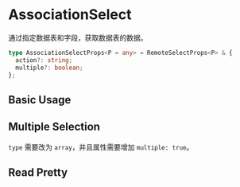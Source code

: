 # AssociationSelect

通过指定数据表和字段，获取数据表的数据。

```ts
type AssociationSelectProps<P = any> = RemoteSelectProps<P> & {
  action?: string;
  multiple?: boolean;
};
```

## Basic Usage

<code src="./demos/new-demos/basic.tsx"></code>

## Multiple Selection

`type` 需要改为 `array`，并且属性需要增加 `multiple: true`。

<code src="./demos/new-demos/multiple.tsx"></code>

## Read Pretty

<code src="./demos/new-demos/read-pretty.tsx"></code>
